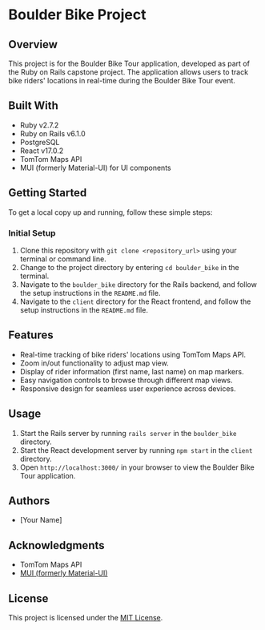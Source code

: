 # Boulder Bike Project

## Overview

This project is for the Boulder Bike Tour application, developed as part of the Ruby on Rails capstone project. The application allows users to track bike riders' locations in real-time during the Boulder Bike Tour event.

## Built With

- Ruby v2.7.2
- Ruby on Rails v6.1.0
- PostgreSQL
- React v17.0.2
- TomTom Maps API
- MUI (formerly Material-UI) for UI components

## Getting Started

To get a local copy up and running, follow these simple steps:

### Initial Setup

1. Clone this repository with `git clone <repository_url>` using your terminal or command line.
2. Change to the project directory by entering `cd boulder_bike` in the terminal.
3. Navigate to the `boulder_bike` directory for the Rails backend, and follow the setup instructions in the `README.md` file.
4. Navigate to the `client` directory for the React frontend, and follow the setup instructions in the `README.md` file.

## Features

- Real-time tracking of bike riders' locations using TomTom Maps API.
- Zoom in/out functionality to adjust map view.
- Display of rider information (first name, last name) on map markers.
- Easy navigation controls to browse through different map views.
- Responsive design for seamless user experience across devices.

## Usage

1. Start the Rails server by running `rails server` in the `boulder_bike` directory.
2. Start the React development server by running `npm start` in the `client` directory.
3. Open `http://localhost:3000/` in your browser to view the Boulder Bike Tour application.

## Authors

- [Your Name]

## Acknowledgments

- TomTom Maps API
- [MUI (formerly Material-UI)](https://mui.com/)

## License

This project is licensed under the [MIT License](LICENSE).
